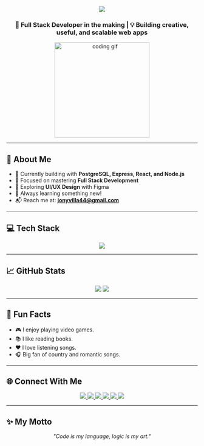 <!-- Título principal animado -->
<p align="center">
  <img src="https://readme-typing-svg.herokuapp.com?font=Time+New+Roman&color=ffffff&size=25&center=true&vCenter=true&width=600&height=100&lines=👋+¡Hi,+I'm+Jonhatan+Villalobos%2C;Computer+Systems+Engineer%2C;Let's+Code%21">
</p>

<h3 align="center">🚀 Full Stack Developer in the making | 💡 Building creative, useful, and scalable web apps</h3>

<!-- Gif animado centrado -->
<p align="center">
  <img src="https://media.giphy.com/media/qgQUggAC3Pfv687qPC/giphy.gif" width="250" alt="coding gif" />
</p>

---

## 🚀 About Me

- 🔭 Currently building with **PostgreSQL, Express, React, and Node.js**
- 🌱 Focused on mastering **Full Stack Development**
- 🎨 Exploring **UI/UX Design** with Figma
- 🧠 Always learning something new!
- 📬 Reach me at: **jonyvilla44@gmail.com**

---

## 💻 Tech Stack

<p align="center">
  <img src="https://skillicons.dev/icons?i=git,css,sass,discord,postgres,express,figma,github,html,js,materialui,nodejs,postman,react,jquery,redux,tailwind,bootstrap,ts,vscode&perline=14" />
</p>

---

## 📈 GitHub Stats

<p align="center">
  <img src="https://github-readme-stats.vercel.app/api?username=ProgramadorXP&show_icons=true&theme=tokyonight&count_private=true" />
  <img src="https://github-readme-stats.vercel.app/api/top-langs/?username=ProgramadorXP&layout=compact&theme=tokyonight" />
</p>

---

## 🧠 Fun Facts

- 🎮 I enjoy playing video games.
- 📚 I like reading books.
- ❤️ I love listening songs.
- 🎧 Big fan of country and romantic songs.

---

## 🌐 Connect With Me

<p align="center">
  <a href="https://www.linkedin.com/in/jonhatanvillalobos/" target="_blank">
    <img src="https://img.shields.io/badge/LinkedIn-0077B5?style=for-the-badge&logo=linkedin&logoColor=white" />
  </a>
  <a href="https://x.com/JonhatanVillal1" target="_blank">
    <img src="https://img.shields.io/badge/X-%23000000.svg?style=for-the-badge&logo=X&logoColor=white" />
  </a>
  <a href="https://www.facebook.com/jonhatan.villalobos.5" target="_blank">
    <img src="https://img.shields.io/badge/Facebook-1877F2?style=for-the-badge&logo=facebook&logoColor=white" />
  </a>
  <a href="https://www.instagram.com/jonyvilla/" target="_blank">
    <img src="https://img.shields.io/badge/Instagram-%23E4405F.svg?style=for-the-badge&logo=instagram&logoColor=white" />
  </a>
  <a href="https://jonhatan-portfolio.netlify.app/" target="_blank">
    <img src="https://img.shields.io/badge/Portfolio-000?style=for-the-badge&logo=firefox&logoColor=white" />
  </a>
  <a href="https://discordapp.com/users/375717319655161877" target="_blank">
    <img src="https://img.shields.io/badge/Discord-5865F2?style=for-the-badge&logo=discord&logoColor=white" />
  </a>
</p>

---

## ✨ My Motto

<p align="center">
  <i>"Code is my language, logic is my art."</i>
</p>
